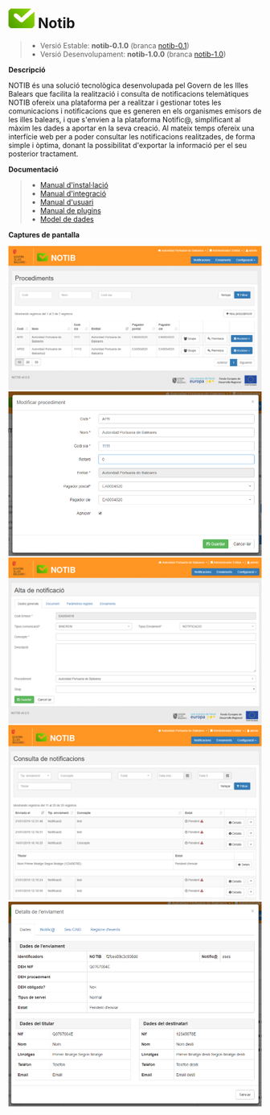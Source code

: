 # ![Logo notib](https://github.com/GovernIB/notib/raw/master/assets/logo2.png) Notib

> - Versió Estable: __notib-0.1.0__ (branca [notib-0.1](https://github.com/GovernIB/notib/tree/notib-0.1))
> - Versió Desenvolupament: __notib-1.0.0__ (branca [notib-1.0](https://github.com/GovernIB/notib/tree/notib-1.0))

**Descripció**

NOTIB és una solució tecnològica desenvolupada pel Govern de les Illes Balears que facilita la realització i consulta de notificacions telemàtiques
NOTIB ofereix una plataforma  per a realitzar i gestionar totes les comunicacions i notificacions que es generen en els organismes emisors de les illes balears, i que s'envien a la plataforma Notific@, simplificant al màxim les dades a aportar en la seva creació. Al mateix temps ofereix una interfície web per a poder consultar les notificacions realitzades, de forma simple i òptima, donant la possibilitat d'exportar la informació per el seu posterior tractament.

**Documentació**

>- [Manual d'instal·lació](https://github.com/GovernIB/notib/raw/notib-0.1/doc/pdf/NOTIB_instalacio.pdf)
>- [Manual d'integració](https://github.com/GovernIB/notib/raw/notib-0.1/doc/pdf/NOTIB_integracio.pdf)
>- [Manual d'usuari](https://github.com/GovernIB/notib/raw/notib-0.1/doc/pdf/NOTIB_usuari.pdf)
>- [Manual de plugins](https://github.com/GovernIB/notib/raw/notib-0.1/doc/pdf/NOTIB_plugins.pdf)
>- [Model de dades](https://github.com/GovernIB/notib/raw/notib-0.1/doc/pdf/NOTIB_model_dades.pdf)

**Captures de pantalla**

![enter image description here](https://github.com/GovernIB/notib/raw/master/assets/Screenshot_1.png)
![](https://github.com/GovernIB/notib/raw/master/assets/Screenshot_2.png)
![](https://github.com/GovernIB/notib/raw/master/assets/Screenshot_3.png)
![enter image description here](https://github.com/GovernIB/notib/raw/master/assets/Screenshot_4.png)
![enter image description here](https://github.com/GovernIB/notib/raw/master/assets/Screenshot_5.png)
